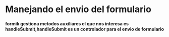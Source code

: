 # Manejando el envio del formulario

#### formik gestiona metodos auxiliares el que nos interesa es handleSubmit,handleSubmit es un controlador para el envio de formulario